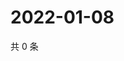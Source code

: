 # 2022-01-08

共 0 条

<!-- BEGIN WEIBO -->
<!-- 最后更新时间 Sat Jan 08 2022 16:14:37 GMT+0800 (China Standard Time) -->

<!-- END WEIBO -->
